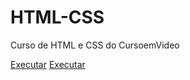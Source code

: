 # HTML-CSS
 Curso de HTML e CSS do CursoemVideo

 <a href = 'https://theu-silva.github.io/HTML-CSS/gangue-manji2/tokyo-manji.html'>Executar</a>
 <a href = 'https://theu-silva.github.io/HTML-CSS/cap11/index.html'>Executar</a>

